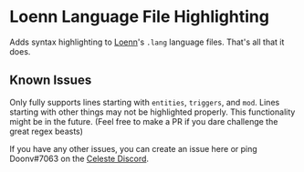 # Loenn Language File Highlighting

Adds syntax highlighting to [Loenn](https://github.com/CelestialCartographers/Loenn)'s `.lang` language files. That's all that it does.

## Known Issues

Only fully supports lines starting with `entities`, `triggers`, and `mod`. Lines starting with other things may not be highlighted properly. This functionality might be in the future. (Feel free to make a PR if you dare challenge the great regex beasts)

If you have any other issues, you can create an issue here or ping Doonv#7063 on the [Celeste Discord](https://discord.gg/celeste).
